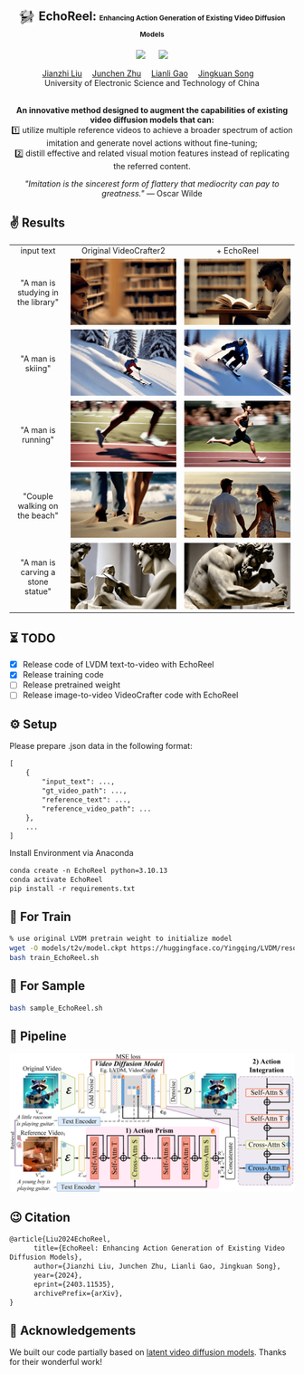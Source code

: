 <div align="center">

<h2> <img src="assets/favicon.ico" style="vertical-align: middle;" width="30" height="30"> EchoReel: <span style="font-size:12px">Enhancing Action Generation of Existing Video Diffusion Models </span> </h2>

<a href='https://arxiv.org/abs/2403.11535'><img src='https://img.shields.io/badge/ArXiv-2403.11535-red'></a> &nbsp;&nbsp;&nbsp;&nbsp;&nbsp;<a href='https://liujianzhi.github.io/EchoReel-demo/'><img src='https://img.shields.io/badge/Project-Page-Green'></a>


<div>
    <a href='https://github.com/liujianzhi' target='_blank'> Jianzhi Liu</a>&emsp;
    <a href='https://scholar.google.com/citations?user=J0qJuYAAAAAJ&hl=zh-CN' target='_blank'> Junchen Zhu</a>&emsp;
    <a href='https://scholar.google.com/citations?user=zsm2dpYAAAAJ&hl=en' target='_blank'> Lianli Gao</a>&emsp;
    <a href='https://scholar.google.com/citations?user=F5Zy9V4AAAAJ&hl=en' target='_blank'> Jingkuan Song</a>&emsp;
</div>
<div>
    University of Electronic Science and Technology of China
</div>
<br>


<b>An innovative method designed to augment the capabilities of existing video diffusion models that can:</b>  
1️⃣ utilize multiple reference videos to achieve a broader spectrum of action imitation and generate novel actions without fine-tuning;  
2️⃣ distill effective and related visual motion features instead of replicating the referred content.


<div align="left">



<div style="text-align: center;">
  <i>"Imitation is the sincerest form of flattery that mediocrity can pay to greatness."</i> — Oscar Wilde 
</div>


## ✌️ Results
<table class="center">
  <tr>
  <td style="text-align:center;" width="20%">input text</td>
  <td style="text-align:center;" width="40%">Original VideoCrafter2</td>
  <td style="text-align:center;" width="40%">+ EchoReel</td>
  <tr>
  <td style="text-align:center;">"A man is studying in the library"</td>
  <td><img src=assets/1.gif></td>
  <td><img src=assets/2.gif></td>
  <tr>
  <td style="text-align:center;">"A man is skiing"</td>
  <td><img src=assets/3.gif></td>
  <td><img src=assets/4.gif></td>
  <tr>
  <td style="text-align:center;">"A man is running"</td>
  <td><img src=assets/5.gif></td>
  <td><img src=assets/6.gif></td>
  <tr>
  <td style="text-align:center;">"Couple walking on the beach"</td>
  <td><img src=assets/7.gif></td>
  <td><img src=assets/8.gif></td>
  <tr>
  <td style="text-align:center;">"A man is carving a stone statue"</td>
  <td><img src=assets/9.gif></td>
  <td><img src=assets/10.gif></td>
</tr>
</table > 

## ⏳ TODO
- [x] Release code of LVDM text-to-video with EchoReel
- [x] Release training code
- [ ] Release pretrained weight
- [ ] Release image-to-video VideoCrafter code with EchoReel

## ⚙️ Setup

Please prepare .json data in the following format:

```
[
	{
		"input_text": ...,
		"gt_video_path": ...,
		"reference_text": ...,
		"reference_video_path": ...
	},
    ...
]
```

Install Environment via Anaconda
```
conda create -n EchoReel python=3.10.13
conda activate EchoReel
pip install -r requirements.txt
```

## 💫 For Train

```bash
% use original LVDM pretrain weight to initialize model
wget -O models/t2v/model.ckpt https://huggingface.co/Yingqing/LVDM/resolve/main/lvdm_short/t2v.ckpt
bash train_EchoReel.sh
```

## 💫 For Sample

```bash
bash sample_EchoReel.sh
```

## 🔮 Pipeline
<p align="center">
    <img src=assets/overview.jpg />
</p>

## 😉 Citation

```
@article{Liu2024EchoReel,
      title={EchoReel: Enhancing Action Generation of Existing Video Diffusion Models}, 
      author={Jianzhi Liu, Junchen Zhu, Lianli Gao, Jingkuan Song},
      year={2024},
      eprint={2403.11535},
      archivePrefix={arXiv},
}
```

## 🤗 Acknowledgements

We built our code partially based on [latent video diffusion models](https://github.com/CompVis/latent-diffusion). Thanks for their wonderful work!